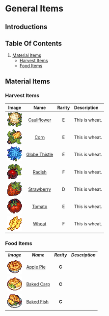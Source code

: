 # General Items

## Introductions

## Table Of Contents
1. <a href="#material-items">Material Items</a>
    * <a href="#harvest-items">Harvest Items</a>
    * <a href="#cauliflower">Food Items</a>

## Material Items

### Harvest Items

| Image                                                            | Name                                                    | Rarity | Description    | 
| :--------------------------------------------------------------: | :-----------------------------------------------------: | :----: |:-------------- |
| <img src="../Items-Images/Harvest-Items/Cauliflower.png">        | [Cauliflower](./Harvest-Items-Codes/Cauliflower.md)     | E      | This is wheat. |
| <img src="../Items-Images/Harvest-Items/Corn.png">               | [Corn](./Harvest-Items-Codes/Corn.md)                   | E      | This is wheat. |
| <img src="../Items-Images//Harvest-Items/Globe-Thistle.png">     | [Globe Thistle](./Harvest-Items-Codes/Globe-Thistle.mg) | E      | This is wheat. |
| <img src="../Items-Images//Harvest-Items/Radish.png">            | [Radish](./Harvest-Items-Codes/Radish.md)               | F      | This is wheat. |
| <img src="../Items-Images//Harvest-Items/Strawberry.png">        | [Strawberry](./Harvest-Items.md/#strawberry)            | D      | This is wheat. |
| <img src="../Items-Images//Harvest-Items/Tomato.png">            | [Tomato](./Harvest-Items-Codes/Tomato.md)               | E      | This is wheat. |
| <img src="../Items-Images//Harvest-Items/Wheat.png">             | [Wheat](./Harvest-Items-Codes/Wheat.md)                 | F      | This is wheat. |

### Food Items
<div align="left">
<table>
   <tr>
      <td><b><i><div align="center">  Image  </div></i></b></td>
      <td><b><i><div align="center">  Name  </div></i></b></td>
      <td><b><i><div align="center">  Rarity  </div></i></b></td>
      <td><b><i><div align="center">  Description  </div></i></b></td>
   </tr>
   <tr>
      <td><img src="../Items-Images/Food-Items/Apple-Pie.png"></td><a id="cauliflower"> </a>
      <td><a href="./Food-Items.md/#apple-pie"> Apple Pie </a></td>
      <td><b><div align="center"> C </div></b></td>
      <td></td>
   </tr>
   <tr>
      <td><img src="../Items-Images/Food-Items/Baked-Carp.png"></td>
      <td><a href="./Food-Items.md/#apple-pie"> Baked Carp </a></td>
      <td><b><div align="center"> C </div></b></td>
      <td></td>
   </tr>
   <tr>
      <td><img src="../Items-Images/Food-Items/Baked-Fish.png"></td>
      <td><a href="./Food-Items.md/#apple-pie"> Baked Fish </a></td>
      <td><b><div align="center"> C </div></b></td>
      <td></td>
   </tr>
</table>
</div>
